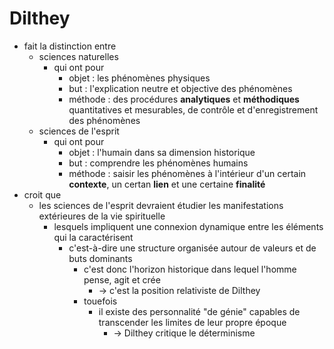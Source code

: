 # Dilthey
- fait la distinction entre   
  - sciences naturelles
    - qui ont pour
      - objet : les phénomènes physiques
      - but : l'explication neutre et objective des phénomènes
      - méthode : des procédures **analytiques** et **méthodiques** quantitatives et mesurables, de contrôle et d'enregistrement des phénomènes
  - sciences de l'esprit
    - qui ont pour
      - objet : l'humain dans sa dimension historique
      - but : comprendre les phénomènes humains
      - méthode : saisir les phénomènes à l'intérieur d'un certain **contexte**, un certan **lien** et une certaine **finalité**    
- croit que
  - les sciences de l'esprit devraient étudier les manifestations extérieures de la vie spirituelle
    - lesquels impliquent une connexion dynamique entre les éléments qui la caractérisent
      - c'est-à-dire une structure organisée autour de valeurs et de buts dominants
        - c'est donc l'horizon historique dans lequel l'homme pense, agit et crée
          - → c'est la position relativiste de Dilthey
        - touefois
          - il existe des personnalité "de génie" capables de transcender les limites de leur propre époque
            - → Dilthey critique le déterminisme  
